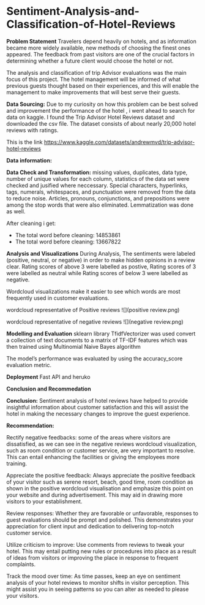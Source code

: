 # Sentiment-Analysis-and-Classification-of-Hotel-Reviews

**Problem Statement**
Travelers depend heavily on hotels, and as information became more widely available, new methods of choosing the finest ones appeared. The feedback from past visitors are one of the crucial factors in determining whether a future client would choose the hotel or not.

The analysis and classification of trip Advisor evaluations was the main focus of this project. The hotel management will be informed of what previous guests thought based on their experiences, and this will enable the management to make improvements that will best serve their guests.

**Data Sourcing:**
Due to my curiosity on how this problem can be best solved and improvement the performance of the hotel , i went ahead to search for data on kaggle. I found the Trip Advisor Hotel Reviews dataset and
downloaded the csv file. The dataset consists of about nearly 20,000 hotel reviews with ratings.

This is the link https://www.kaggle.com/datasets/andrewmvd/trip-advisor-hotel-reviews

**Data information:**


**Data Check and Transformation:**
missing values, duplicates, data type, number of unique values for each column, statistics of the data set were checked and jusified where neccessary.
Special characters, hyperlinks, tags, numerals, whitespaces, and punctuation were removed from the data to reduce noise. Articles, pronouns, conjunctions, and prepositions were among the stop words that were also eliminated.
Lemmatization was done as well.

After cleaning i get:
- The total word before cleaning: 14853861
- The total word before cleaning: 13667822 

**Analysis and Visualizations**
During Analysis, The sentiments were labeled (positive, neutral, or negative) in order to make hidden opinions in a review clear. Rating scores of above 3 were labelled as postive, Rating scores of 3 were labelled as neutral while Rating scores of below 3 were labelled as negative.

Wordcloud visualizations make it easier to see which words are most frequently used in customer evaluations.
  
wordcloud representative of Positive reviews
![](positive review.png)

wordcloud representative of negative reviews
![](negative review.png)

**Modelling and Evaluation**
sklearn library TfidfVectorizer was used convert a collection of text documents to a matrix of TF-IDF features which was then trained  using Multinomial Naive Bayes algorithm

The model’s performance was evaluated by using the accuracy_score evaluation metric. 


**Deployment** Fast API and heruko

**Conclusion and Recommedation**



**Conclusion:**
Sentiment analysis of hotel reviews have helped to provide insightful information about customer satisfaction and this will assist the hotel in making the necessary changes to improve the guest experience.


**Recommendation:**

Rectify negative feedbacks: some of the areas where visitors are dissatisfied, as we can see in the negative reviews wordcloud visualization, such as room condition or customer service, are very important to resolve. This can entail enhancing the facilities or giving the employees more training.

Appreciate the positive feedback: Always appreciate the positive feedback of your visitor such as serene resort, beach, good time, room condition as shown in the positive wordcloud visualisation and emphasize this point on your website and during advertisement. This may aid in drawing more visitors to your establishment.

Review responses: Whether they are favorable or unfavorable, responses to guest evaluations should be prompt and polished. This demonstrates your appreciation for client input and dedication to delivering top-notch customer service.

Utilize criticism to improve: Use comments from reviews to tweak your hotel. This may entail putting new rules or procedures into place as a result of ideas from visitors or improving the place in response to frequent complaints.

Track the mood over time: As time passes, keep an eye on sentiment analysis of your hotel reviews to monitor shifts in visitor perception. This might assist you in seeing patterns so you can alter as needed to please your visitors.
